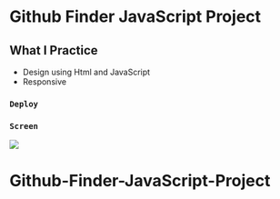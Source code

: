 # Github Finder JavaScript Project

## What I Practice
- Design using Html and JavaScript
- Responsive

### `Deploy`



### `Screen`

![](GithubFinder.gif)


# Github-Finder-JavaScript-Project
